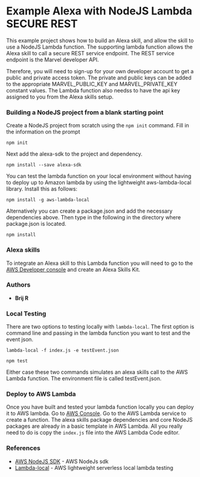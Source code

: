Example Alexa with NodeJS Lambda SECURE REST 
============================================

This example project shows how to build an Alexa skill, and allow the skill to use a NodeJS Lambda function. The supporting lambda function allows the Alexa skill to call a secure REST service endpoint. The REST service endpoint is the Marvel developer API. 

Therefore, you will need to sign-up for your own developer account to get a public and private access token. The private and public keys can be added to the appropriate MARVEL_PUBLIC_KEY and MARVEL_PRIVATE_KEY constant values.  The Lambda function also needss to have the api key assigned to you from the Alexa skills setup.

### Building a NodeJS project from a blank starting point
Create a NodeJS project from scratch using the `npm init` command. Fill in the information on the prompt
```
npm init
```
Next add the alexa-sdk to the project and dependency.
```
npm install --save alexa-sdk
```
You can test the lambda function on your local environment without having to deploy up to Amazon lambda by using the lightweight aws-lambda-local library. Install this as follows:
```
npm install -g aws-lambda-local
```

Alternatively you can create a package.json and add the necessary dependencies above. Then type in the following in the directory where package.json is located.
```
npm install
```
### Alexa skills
To integrate an Alexa skill to this Lambda function you will need to go to the [AWS Developer console](https://developer.amazon.com/) and create an Alexa Skills Kit.

### Authors
* **Brij R**

### Local Testing
There are two options to testing locally with `lambda-local`. The first option is command line and passing in the
lambda function you want to test and the event json.
```
lambda-local -f index.js -e testEvent.json
```

```
npm test
```

Either case these two commands simulates an alexa skills call to the AWS Lambda function. The environment file is called testEvent.json.

### Deploy to AWS Lambda
Once you have built and tested your lambda function locally you can deploy it to AWS lambda. Go to [AWS Console](https://console.aws.amazon.com). Go to the AWS Lambda service to create a function. The alexa skills package dependencies and core NodeJS packages are already in a basic template in AWS Lambda. All you really need to do is copy the `index.js` file into the AWS Lambda Code editor. 


### References

* [AWS NodeJS SDK](https://github.com/alexa/alexa-skills-kit-sdk-for-nodejs) - AWS NodeJs sdk
* [Lambda-local](https://github.com/ashiina/lambda-local) - AWS lightweight serverless local lambda testing
